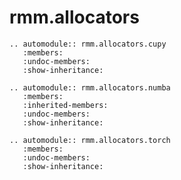 # rmm.allocators

```{eval-rst}
.. automodule:: rmm.allocators.cupy
   :members:
   :undoc-members:
   :show-inheritance:
```

```{eval-rst}
.. automodule:: rmm.allocators.numba
   :members:
   :inherited-members:
   :undoc-members:
   :show-inheritance:
```

```{eval-rst}
.. automodule:: rmm.allocators.torch
   :members:
   :undoc-members:
   :show-inheritance:
```
